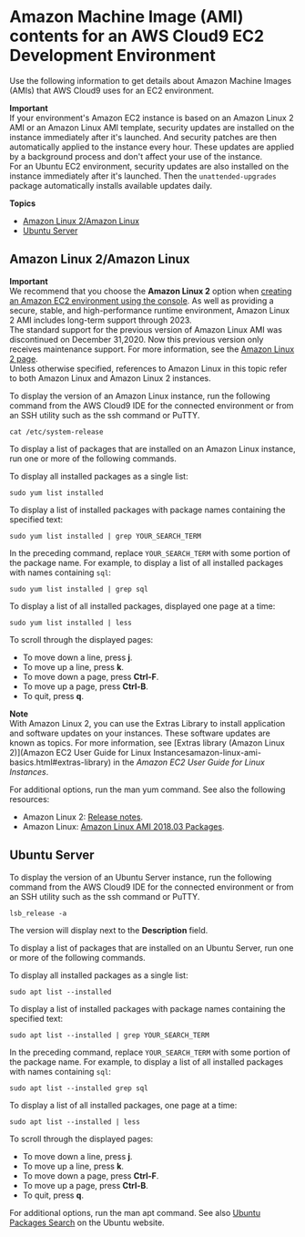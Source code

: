 # Amazon Machine Image \(AMI\) contents for an AWS Cloud9 EC2 Development Environment<a name="ami-contents"></a>

Use the following information to get details about Amazon Machine Images \(AMIs\) that AWS Cloud9 uses for an EC2 environment\.

**Important**  
If your environment's Amazon EC2 instance is based on an Amazon Linux 2 AMI or an Amazon Linux AMI template, security updates are installed on the instance immediately after it's launched\. And security patches are then automatically applied to the instance every hour\. These updates are applied by a background process and don't affect your use of the instance\.  
For an Ubuntu EC2 environment, security updates are also installed on the instance immediately after it's launched\. Then the `unattended-upgrades` package automatically installs available updates daily\. 

**Topics**
+ [Amazon Linux 2/Amazon Linux](#ami-contents-amazon-linux)
+ [Ubuntu Server](#ami-contents-ubuntu-server)

## Amazon Linux 2/Amazon Linux<a name="ami-contents-amazon-linux"></a>

**Important**  
We recommend that you choose the **Amazon Linux 2** option when [creating an Amazon EC2 environment using the console](create-environment-main.md#create-environment-console)\. As well as providing a secure, stable, and high\-performance runtime environment, Amazon Linux 2 AMI includes long\-term support through 2023\.  
The standard support for the previous version of Amazon Linux AMI was discontinued on December 31,2020\. Now this previous version only receives maintenance support\. For more information, see the [Amazon Linux 2 page](https://aws.amazon.com/amazon-linux-2/)\.  
Unless otherwise specified, references to Amazon Linux in this topic refer to both Amazon Linux and Amazon Linux 2 instances\.

To display the version of an Amazon Linux instance, run the following command from the AWS Cloud9 IDE for the connected environment or from an SSH utility such as the ssh command or PuTTY\.

```
cat /etc/system-release
```

To display a list of packages that are installed on an Amazon Linux instance, run one or more of the following commands\.

To display all installed packages as a single list:

```
sudo yum list installed
```

To display a list of installed packages with package names containing the specified text:

```
sudo yum list installed | grep YOUR_SEARCH_TERM
```

In the preceding command, replace `YOUR_SEARCH_TERM` with some portion of the package name\. For example, to display a list of all installed packages with names containing `sql`:

```
sudo yum list installed | grep sql
```

To display a list of all installed packages, displayed one page at a time:

```
sudo yum list installed | less
```

To scroll through the displayed pages:
+ To move down a line, press **j**\.
+ To move up a line, press **k**\.
+ To move down a page, press **Ctrl\-F**\.
+ To move up a page, press **Ctrl\-B**\.
+ To quit, press **q**\.

**Note**  
With Amazon Linux 2, you can use the Extras Library to install application and software updates on your instances\. These software updates are known as topics\. For more information, see [Extras library \(Amazon Linux 2\)](Amazon EC2 User Guide for Linux Instancesamazon-linux-ami-basics.html#extras-library) in the *Amazon EC2 User Guide for Linux Instances*\.

For additional options, run the man yum command\. See also the following resources:
+ Amazon Linux 2: [Release notes]()\. 
+ Amazon Linux: [Amazon Linux AMI 2018\.03 Packages](https://aws.amazon.com/amazon-linux-ami/2018-03-packages/)\.

## Ubuntu Server<a name="ami-contents-ubuntu-server"></a>

To display the version of an Ubuntu Server instance, run the following command from the AWS Cloud9 IDE for the connected environment or from an SSH utility such as the ssh command or PuTTY\.

```
lsb_release -a
```

The version will display next to the **Description** field\.

To display a list of packages that are installed on an Ubuntu Server, run one or more of the following commands\.

To display all installed packages as a single list:

```
sudo apt list --installed
```

To display a list of installed packages with package names containing the specified text:

```
sudo apt list --installed | grep YOUR_SEARCH_TERM
```

In the preceding command, replace `YOUR_SEARCH_TERM` with some portion of the package name\. For example, to display a list of all installed packages with names containing `sql`:

```
sudo apt list --installed grep sql
```

To display a list of all installed packages, one page at a time:

```
sudo apt list --installed | less
```

To scroll through the displayed pages:
+ To move down a line, press **j**\.
+ To move up a line, press **k**\.
+ To move down a page, press **Ctrl\-F**\.
+ To move up a page, press **Ctrl\-B**\.
+ To quit, press **q**\.

For additional options, run the man apt command\. See also [Ubuntu Packages Search](https://packages.ubuntu.com/) on the Ubuntu website\.